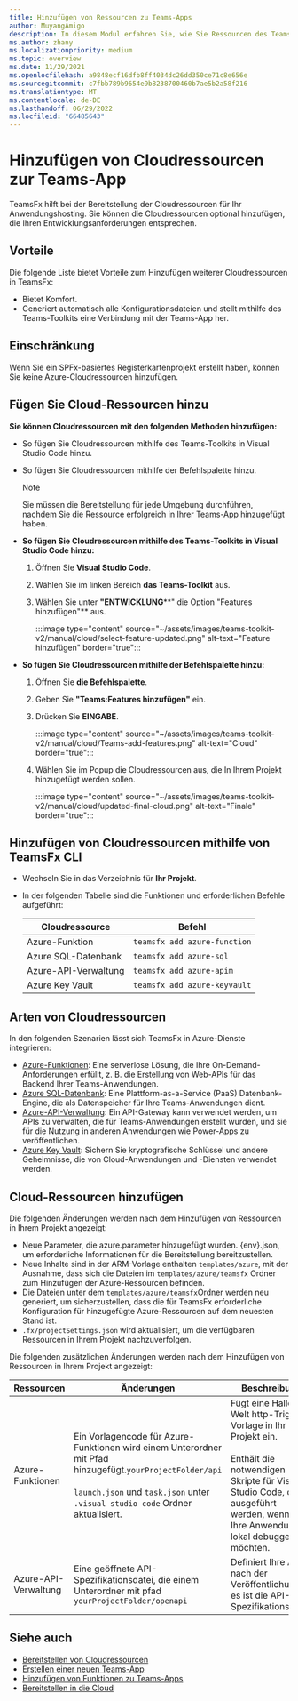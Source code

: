 ```yaml
---
title: Hinzufügen von Ressourcen zu Teams-Apps
author: MuyangAmigo
description: In diesem Modul erfahren Sie, wie Sie Ressourcen des Teams-Toolkits, Vorteile, Einschränkungen und Funktionen hinzufügen.
ms.author: zhany
ms.localizationpriority: medium
ms.topic: overview
ms.date: 11/29/2021
ms.openlocfilehash: a9848ecf16dfb8ff4034dc26dd350ce71c8e656e
ms.sourcegitcommit: c7fbb789b9654e9b8238700460b7ae5b2a58f216
ms.translationtype: MT
ms.contentlocale: de-DE
ms.lasthandoff: 06/29/2022
ms.locfileid: "66485643"
---
```

# <a name="add-cloud-resources-to-teams-app"></a>Hinzufügen von Cloudressourcen zur Teams-App

TeamsFx hilft bei der Bereitstellung der Cloudressourcen für Ihr Anwendungshosting. Sie können die Cloudressourcen optional hinzufügen, die Ihren Entwicklungsanforderungen entsprechen.

## <a name="advantages"></a>Vorteile

Die folgende Liste bietet Vorteile zum Hinzufügen weiterer Cloudressourcen in TeamsFx:

* Bietet Komfort.
* Generiert automatisch alle Konfigurationsdateien und stellt mithilfe des Teams-Toolkits eine Verbindung mit der Teams-App her.

## <a name="limitation"></a>Einschränkung

Wenn Sie ein SPFx-basiertes Registerkartenprojekt erstellt haben, können Sie keine Azure-Cloudressourcen hinzufügen.

## <a name="add-cloud-resources"></a>Fügen Sie Cloud-Ressourcen hinzu

**Sie können Cloudressourcen mit den folgenden Methoden hinzufügen:**

* So fügen Sie Cloudressourcen mithilfe des Teams-Toolkits in Visual Studio Code hinzu.
* So fügen Sie Cloudressourcen mithilfe der Befehlspalette hinzu.

  > [!NOTE]
  > Sie müssen die Bereitstellung für jede Umgebung durchführen, nachdem Sie die Ressource erfolgreich in Ihrer Teams-App hinzugefügt haben.
  
* **So fügen Sie Cloudressourcen mithilfe des Teams-Toolkits in Visual Studio Code hinzu:**

   1. Öffnen Sie **Visual Studio Code**.
   1. Wählen Sie im linken Bereich **das Teams-Toolkit** aus.
   1. Wählen Sie unter **"ENTWICKLUNG****" die Option "Features hinzufügen"** aus.

        :::image type="content" source="~/assets/images/teams-toolkit-v2/manual/cloud/select-feature-updated.png" alt-text="Feature hinzufügen" border="true":::

* **So fügen Sie Cloudressourcen mithilfe der Befehlspalette hinzu:**

   1. Öffnen Sie **die Befehlspalette**.
   1. Geben Sie **"Teams:Features hinzufügen"** ein.
   1. Drücken Sie **EINGABE**.

        :::image type="content" source="~/assets/images/teams-toolkit-v2/manual/cloud/Teams-add-features.png" alt-text="Cloud" border="true":::

   1. Wählen Sie im Popup die Cloudressourcen aus, die In Ihrem Projekt hinzugefügt werden sollen.

        :::image type="content" source="~/assets/images/teams-toolkit-v2/manual/cloud/updated-final-cloud.png" alt-text="Finale" border="true":::

## <a name="add-cloud-resources-using-teamsfx-cli"></a>Hinzufügen von Cloudressourcen mithilfe von TeamsFx CLI

* Wechseln Sie in das Verzeichnis für **Ihr Projekt**.
* In der folgenden Tabelle sind die Funktionen und erforderlichen Befehle aufgeführt:

  |Cloudressource|Befehl|
  |---------------|----------|
  | Azure-Funktion|`teamsfx add azure-function`|
  | Azure SQL-Datenbank|`teamsfx add azure-sql`|
  | Azure-API-Verwaltung|`teamsfx add azure-apim`|
  | Azure Key Vault|`teamsfx add azure-keyvault`|

## <a name="types-of-cloud-resources"></a>Arten von Cloudressourcen

In den folgenden Szenarien lässt sich TeamsFx in Azure-Dienste integrieren:

* [Azure-Funktionen](/azure/azure-functions/functions-overview): Eine serverlose Lösung, die Ihre On-Demand-Anforderungen erfüllt, z. B. die Erstellung von Web-APIs für das Backend Ihrer Teams-Anwendungen.
* [Azure SQL-Datenbank](/azure/azure-sql/database/sql-database-paas-overview): Eine Plattform-as-a-Service (PaaS) Datenbank-Engine, die als Datenspeicher für Ihre Teams-Anwendungen dient.
* [Azure-API-Verwaltung](deploy.md): Ein API-Gateway kann verwendet werden, um APIs zu verwalten, die für Teams-Anwendungen erstellt wurden, und sie für die Nutzung in anderen Anwendungen wie Power-Apps zu veröffentlichen.
* [Azure Key Vault](/azure/key-vault/general/overview): Sichern Sie kryptografische Schlüssel und andere Geheimnisse, die von Cloud-Anwendungen und -Diensten verwendet werden.

## <a name="add-cloud-resources"></a>Cloud-Ressourcen hinzufügen

Die folgenden Änderungen werden nach dem Hinzufügen von Ressourcen in Ihrem Projekt angezeigt:

* Neue Parameter, die azure.parameter hinzugefügt wurden. {env}.json, um erforderliche Informationen für die Bereitstellung bereitzustellen.
* Neue Inhalte sind in der ARM-Vorlage enthalten `templates/azure`, mit der Ausnahme, dass sich die Dateien im `templates/azure/teamsfx` Ordner zum Hinzufügen der Azure-Ressourcen befinden.
* Die Dateien unter dem `templates/azure/teamsfx`Ordner werden neu generiert, um sicherzustellen, dass die für TeamsFx erforderliche Konfiguration für hinzugefügte Azure-Ressourcen auf dem neuesten Stand ist.
* `.fx/projectSettings.json` wird aktualisiert, um die verfügbaren Ressourcen in Ihrem Projekt nachzuverfolgen.

Die folgenden zusätzlichen Änderungen werden nach dem Hinzufügen von Ressourcen in Ihrem Projekt angezeigt:

|Ressourcen|Änderungen|Beschreibung|
|---------------|---------------|-----------------------------|
|Azure-Funktionen|Ein Vorlagencode für Azure-Funktionen wird einem Unterordner mit Pfad hinzugefügt.`yourProjectFolder/api`</br></br>`launch.json` und `task.json` unter `.visual studio code` Ordner aktualisiert.| Fügt eine Hallo Welt http-Trigger-Vorlage in Ihr Projekt ein.</br></br> Enthält die notwendigen Skripte für Visual Studio Code, die ausgeführt werden, wenn Sie Ihre Anwendung lokal debuggen möchten.|
|Azure-API-Verwaltung|Eine geöffnete API-Spezifikationsdatei, die einem Unterordner mit pfad `yourProjectFolder/openapi`|Definiert Ihre API nach der Veröffentlichung, es ist die API-Spezifikationsdatei.|

## <a name="see-also"></a>Siehe auch

* [Bereitstellen von Cloudressourcen](provision.md)
* [Erstellen einer neuen Teams-App](create-new-project.md)
* [Hinzufügen von Funktionen zu Teams-Apps](add-capability.md)
* [Bereitstellen in die Cloud](deploy.md)
